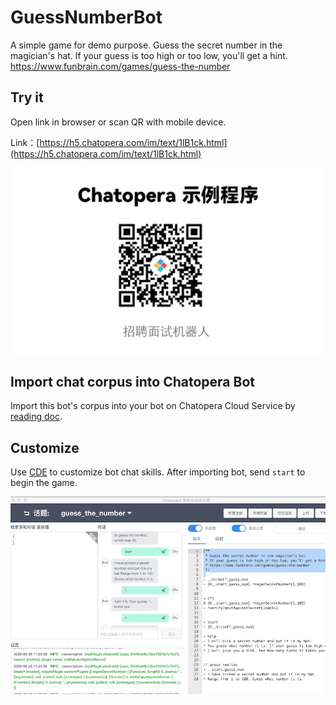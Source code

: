 # GuessNumberBot
<!-- 示例程序，https://github.com/chatopera/chatbot-samples，误删！！ -->

A simple game for demo purpose. Guess the secret number in the magician's hat.
If your guess is too high or too low, you'll get a hint.
https://www.funbrain.com/games/guess-the-number

## Try it

Open link in browser or scan QR with mobile device.

Link：[https://h5.chatopera.com/im/text/1lB1ck.html](https://h5.chatopera.com/im/text/1lB1ck.html)

![Alt text](assets/screenshot_20240627153349.png)

## Import chat corpus into Chatopera Bot
Import this bot's corpus into your bot on Chatopera Cloud Service by [reading doc](https://github.com/chatopera/chatbot-samples?tab=readme-ov-file#%E4%BD%BF%E7%94%A8-cli-%E5%AF%BC%E5%85%A5%E7%A4%BA%E4%BE%8B%E7%A8%8B%E5%BA%8F).

## Customize
Use [CDE](https://docs.chatopera.com/products/chatbot-platform/tutorials/3-add-scripts-function.html) to customize bot chat skills.
After importing bot, send `start` to begin the game.

![](../../assets/11.jpg)

